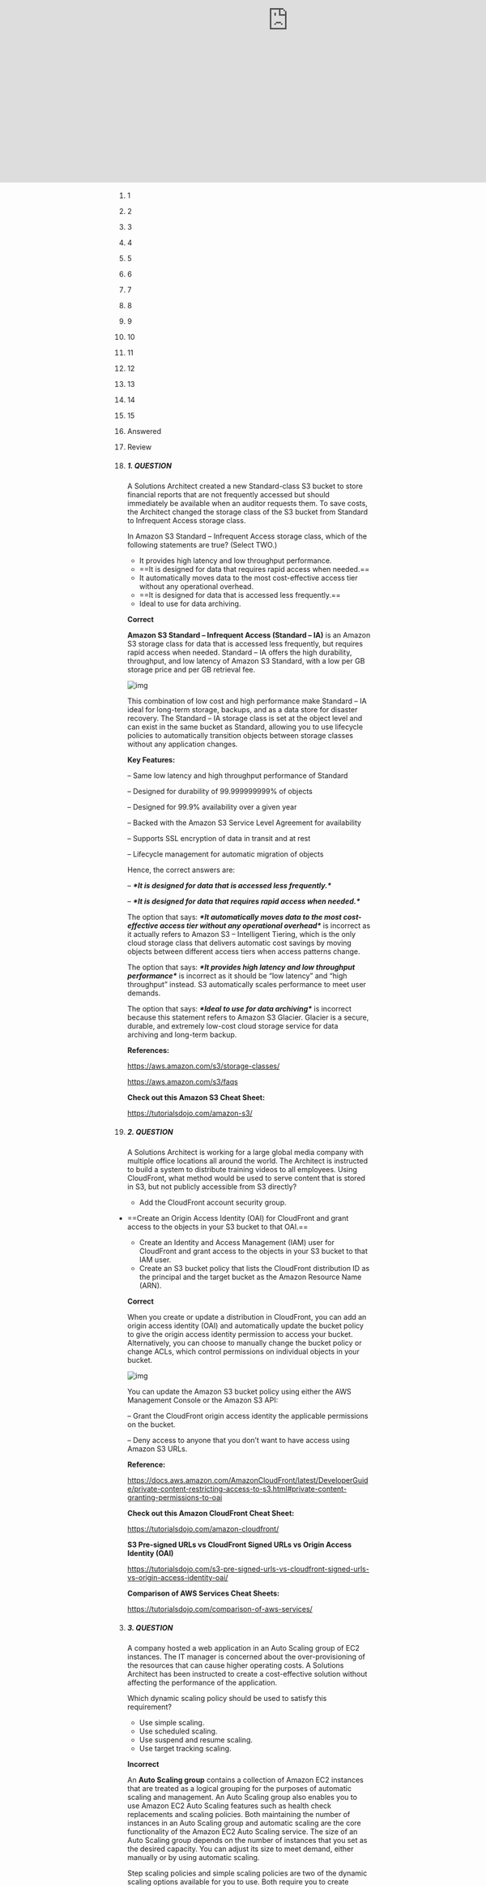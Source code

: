 QUIZ 1 OF 2

# FREE AWS Certified Solutions Architect Associate Practice Exam (Timed Mode)

5 of 15 questions answered correctly

YOUR TIME:00:07:51

You have reached 5 of 15 point(s), (33.33%)

#### Categories

1. CSAA – Design Cost-Optimized Architectures33.33%
2. CSAA – Design High-Performing Architectures40%
3. CSAA – Design Resilient Architectures25%
4. CSAA – Design Secure Applications and Architectures33.33% 

To further increase your chances of passing the exam, we highly recommend that you enroll in the **premium version** of this course – our [AWS Certified Solutions Architect Associate Practice Exams](https://portal.tutorialsdojo.com/courses/aws-certified-solutions-architect-associate-practice-exams/).

To view your record of all previous attempts:

![img](https://w7e4q5w4.stackpathcdn.com/wp-content/uploads/2020/10/tutorialsdojo-view-results.gif)

Visit our [FAQ page](https://portal.tutorialsdojo.com/faqs/) for more information on the site’s features.

 						View All Questions 						View Incorrect Answers 						View Correct Answers 					

1. 1
2. 2
3. 3
4. 4
5. 5
6. 6
7. 7
8. 8
9. 9
10. 10
11. 11
12. 12
13. 13
14. 14
15. 15

1.  Answered
2.  Review

1. ##### 1. QUESTION

   A Solutions Architect created a new Standard-class S3 bucket to store financial reports that are not frequently accessed but should immediately be available when an auditor requests them. To save costs, the Architect changed the storage class of the S3 bucket from Standard to Infrequent Access storage class.

   In Amazon S3 Standard – Infrequent Access storage class, which of the following statements are true? (Select TWO.)

   

   - It provides high latency and low throughput performance.
   - ==It is designed for data that requires rapid access when needed.==
   - It automatically moves data to the most cost-effective access tier without any operational overhead.
   - ==It is designed for data that is accessed less frequently.==
   - Ideal to use for data archiving.

   

   **Correct**

   

   **Amazon S3 Standard – Infrequent Access (Standard – IA)** is an Amazon S3 storage class for data that is accessed less frequently, but requires rapid access when needed. Standard – IA offers the high durability, throughput, and low latency of Amazon S3 Standard, with a low per GB storage price and per GB retrieval fee.

   ![img](https://k2y3h8q6.stackpathcdn.com/wp-content/uploads/2019/01/S3-1024x585.jpg)

   This combination of low cost and high performance make Standard – IA ideal for long-term storage, backups, and as a data store for disaster recovery. The Standard – IA storage class is set at the object level and can exist in the same bucket as Standard, allowing you to use lifecycle policies to automatically transition objects between storage classes without any application changes.

   **Key Features:**

   – Same low latency and high throughput performance of Standard

   – Designed for durability of 99.999999999% of objects

   – Designed for 99.9% availability over a given year

   – Backed with the Amazon S3 Service Level Agreement for availability

   – Supports SSL encryption of data in transit and at rest

   – Lifecycle management for automatic migration of objects

   Hence, the correct answers are:

   – ***\*It is designed for data that is accessed less frequently.\****

   – ***\*It is designed for data that requires rapid access when needed.\****

   The option that says: ***\*It automatically moves data to the most cost-effective access tier without any operational overhead\**** is incorrect as it actually refers to Amazon S3 – Intelligent Tiering, which is the only cloud storage class that delivers automatic cost savings by moving objects between different access tiers when access patterns change.

   The option that says: ***\*It provides high latency and low throughput performance\**** is incorrect as it should be “low latency” and “high throughput” instead. S3 automatically scales performance to meet user demands.

   The option that says: ***\*Ideal to use for data archiving\**** is incorrect because this statement refers to Amazon S3 Glacier. Glacier is a secure, durable, and extremely low-cost cloud storage service for data archiving and long-term backup.

   **References:**

   https://aws.amazon.com/s3/storage-classes/

   https://aws.amazon.com/s3/faqs

   **Check out this Amazon S3 Cheat Sheet:**

   https://tutorialsdojo.com/amazon-s3/

2. ##### 2. QUESTION

   A Solutions Architect is working for a large global media company with multiple office locations all around the world. The Architect is instructed to build a system to distribute training videos to all employees. Using CloudFront, what method would be used to serve content that is stored in S3, but not publicly accessible from S3 directly?

   - Add the CloudFront account security group.
- ==Create an Origin Access Identity (OAI) for CloudFront and grant access to the objects in your S3 bucket to that OAI.==
   - Create an Identity and Access Management (IAM) user for CloudFront and grant access to the objects in your S3 bucket to that IAM user.
   - Create an S3 bucket policy that lists the CloudFront distribution ID as the principal and the target bucket as the Amazon Resource Name (ARN).
   
   **Correct**

   When you create or update a distribution in CloudFront, you can add an origin access identity (OAI) and automatically update the bucket policy to give the origin access identity permission to access your bucket. Alternatively, you can choose to manually change the bucket policy or change ACLs, which control permissions on individual objects in your bucket.

   ![img](https://d2908q01vomqb2.cloudfront.net/5b384ce32d8cdef02bc3a139d4cac0a22bb029e8/2018/06/27/4-v-2.png)

   You can update the Amazon S3 bucket policy using either the AWS Management Console or the Amazon S3 API:

   – Grant the CloudFront origin access identity the applicable permissions on the bucket.

   – Deny access to anyone that you don’t want to have access using Amazon S3 URLs.

   **Reference:**

   https://docs.aws.amazon.com/AmazonCloudFront/latest/DeveloperGuide/private-content-restricting-access-to-s3.html#private-content-granting-permissions-to-oai

   **Check out this Amazon CloudFront Cheat Sheet:**

   https://tutorialsdojo.com/amazon-cloudfront/

   **S3 Pre-signed URLs vs CloudFront Signed URLs vs Origin Access Identity (OAI)**

   https://tutorialsdojo.com/s3-pre-signed-urls-vs-cloudfront-signed-urls-vs-origin-access-identity-oai/

   **Comparison of AWS Services Cheat Sheets:**

   https://tutorialsdojo.com/comparison-of-aws-services/

3. ##### 3. QUESTION

   A company hosted a web application in an Auto Scaling group of EC2 instances. The IT manager is concerned about the over-provisioning of the resources that can cause higher operating costs. A Solutions Architect has been instructed to create a cost-effective solution without affecting the performance of the application.

   Which dynamic scaling policy should be used to satisfy this requirement?

   

   - Use simple scaling.
   - Use scheduled scaling.
   - Use suspend and resume scaling.
   - Use target tracking scaling.

   

   **Incorrect**

   

   An **Auto Scaling group** contains a collection of Amazon EC2 instances that are treated as a logical grouping for the purposes of automatic scaling and management. An Auto Scaling group also enables you to use Amazon EC2 Auto Scaling features such as health check replacements and scaling policies. Both maintaining the number of instances in an Auto Scaling group and automatic scaling are the core functionality of the Amazon EC2 Auto Scaling service. The size of an Auto Scaling group depends on the number of instances that you set as the desired capacity. You can adjust its size to meet demand, either manually or by using automatic scaling.

   Step scaling policies and simple scaling policies are two of the dynamic scaling options available for you to use. Both require you to create CloudWatch alarms for the scaling policies. Both require you to specify the high and low thresholds for the alarms. Both require you to define whether to add or remove instances, and how many, or set the group to an exact size. The main difference between the policy types is the step adjustments that you get with step scaling policies. When step adjustments are applied, and they increase or decrease the current capacity of your Auto Scaling group, the adjustments vary based on the size of the alarm breach.

   ![img](https://docs.aws.amazon.com/autoscaling/ec2/userguide/images/as-basic-diagram.png)

   The primary issue with simple scaling is that after a scaling activity is started, the policy must wait for the scaling activity or health check replacement to complete and the cooldown period to expire before responding to additional alarms. Cooldown periods help to prevent the initiation of additional scaling activities before the effects of previous activities are visible.

   With a target tracking scaling policy, you can increase or decrease the current capacity of the group based on a target value for a specific metric. This policy will help resolve the over-provisioning of your resources. The scaling policy adds or removes capacity as required to keep the metric at, or close to, the specified target value. In addition to keeping the metric close to the target value, a target tracking scaling policy also adjusts to changes in the metric due to a changing load pattern.

   Hence, the correct answer is: ***\*Use target tracking scaling.\****

   The option that says: ***\*Use simple scaling\**** is incorrect because you need to wait for the cooldown period to complete before initiating additional scaling activities. Target tracking or step scaling policies can trigger a scaling activity immediately without waiting for the cooldown period to expire.

   The option that says: ***\*Use scheduled scaling\**** is incorrect because this policy is mainly used for predictable traffic patterns. You need to use the target tracking scaling policy to optimize the cost of your infrastructure without affecting the performance.

   The option that says: ***\*Use suspend and resume scaling\**** is incorrect because this type is used to temporarily pause scaling activities triggered by your scaling policies and scheduled actions.

    

   **References:**

   https://docs.aws.amazon.com/autoscaling/ec2/userguide/as-scaling-target-tracking.html

   https://docs.aws.amazon.com/autoscaling/ec2/userguide/AutoScalingGroup.html

    

   **Check out this AWS Auto Scaling Cheat Sheet:**

   https://tutorialsdojo.com/aws-auto-scaling/

   

4. ##### 4. QUESTION

   A company needs to design an online analytics application that uses Redshift Cluster for its data warehouse. Which of the following services allows them to monitor all API calls in Redshift instance and can also provide secured data for auditing and compliance purposes?

   

   - Amazon Redshift Spectrum
   - AWS X-Ray
   - Amazon CloudWatch
   - AWS CloudTrail

   

   **Incorrect**

   

   **AWS CloudTrail** is a service that enables governance, compliance, operational auditing, and risk auditing of your AWS account. With CloudTrail, you can log, continuously monitor, and retain account activity related to actions across your AWS infrastructure. By default, CloudTrail is enabled on your AWS account when you create it. When activity occurs in your AWS account, that activity is recorded in a CloudTrail event. You can easily view recent events in the CloudTrail console by going to Event history.

   ![img](https://media.amazonwebservices.com/blog/2014/cloudtrail_revised_flow_2.png)

   CloudTrail provides event history of your AWS account activity, including actions taken through the AWS Management Console, AWS SDKs, command line tools, API calls, and other AWS services. This event history simplifies security analysis, resource change tracking, and troubleshooting.

   Hence, the correct answer is: ***\*AWS CloudTrail.\****

   ***\*Amazon CloudWatch\**** is incorrect. Although this is also a monitoring service, it cannot track the API calls to your AWS resources.

   ***\*AWS X-Ray\**** is incorrect because this is not a suitable service to use to track each API call to your AWS resources. It just helps you debug and analyze your microservices applications with request tracing so you can find the root cause of issues and performance.

   ***\*Amazon Redshift Spectrum\**** is incorrect because this is not a monitoring service but rather a feature of Amazon Redshift that enables you to query and analyze all of your data in Amazon S3 using the open data formats you already use, with no data loading or transformations needed.

    

   **References:**

   https://aws.amazon.com/cloudtrail/

   https://docs.aws.amazon.com/awscloudtrail/latest/userguide/cloudtrail-user-guide.html

    

   **Check out this AWS CloudTrail Cheat Sheet:**

   https://tutorialsdojo.com/aws-cloudtrail/

   

   

5. ##### 5. QUESTION

   The media company that you are working for has a video transcoding application running on Amazon EC2. Each EC2 instance polls a queue to find out which video should be transcoded, and then runs a transcoding process. If this process is interrupted, the video will be transcoded by another instance based on the queuing system. This application has a large backlog of videos which need to be transcoded. Your manager would like to reduce this backlog by adding more EC2 instances, however, these instances are only needed until the backlog is reduced.

   In this scenario, which type of Amazon EC2 instance is the most cost-effective type to use?

   

   - On-demand instances
   - Reserved instances
   - Spot instances
   - Dedicated instances

   

   **Incorrect**

   

   You require an instance that will be used not as a primary server but as a spare compute resource to augment the transcoding process of your application. These instances should also be terminated once the backlog has been significantly reduced. In addition, the scenario mentions that if the current process is interrupted, the video can be transcoded by another instance based on the queuing system. This means that the application can gracefully handle an unexpected termination of an EC2 instance, like in the event of a Spot instance termination when the Spot price is greater than your set maximum price. Hence, an Amazon EC2 Spot instance is the best and cost-effective option for this scenario.

   ![img](https://docs.aws.amazon.com/AWSEC2/latest/UserGuide/images/spot_lifecycle.png)

   Amazon EC2 Spot instances are **spare** compute capacity in the AWS cloud available to you at steep discounts compared to On-Demand prices. EC2 Spot enables you to optimize your costs on the AWS cloud and scale your application’s throughput up to 10X for the same budget. By simply selecting Spot when launching EC2 instances, you can save up-to 90% on On-Demand prices. The only difference between On-Demand instances and Spot Instances is that Spot instances can be interrupted by EC2 with two minutes of notification when the EC2 needs the capacity back.

   You can specify whether Amazon EC2 should hibernate, stop, or terminate Spot Instances when they are interrupted. You can choose the interruption behavior that meets your needs.

   Take note that there is no *“bid price”* anymore for Spot EC2 instances **since March 2018**. You simply have to set your **maximum price** instead.

   ***\*Reserved instances\**** and ***\*Dedicated instances\**** are incorrect as both do not act as spare compute capacity.

   ***\*On-demand instances\**** is a valid option but a Spot instance is much cheaper than On-Demand.

    

   **References:** 

   https://docs.aws.amazon.com/AWSEC2/latest/UserGuide/spot-interruptions.html

   http://docs.aws.amazon.com/AWSEC2/latest/UserGuide/how-spot-instances-work.html

   https://aws.amazon.com/blogs/compute/new-amazon-ec2-spot-pricing

    

   **Check out this Amazon EC2 Cheat Sheet:**

   https://tutorialsdojo.com/amazon-elastic-compute-cloud-amazon-ec2/

   

   

6. ##### 6. QUESTION

   A financial application is composed of an Auto Scaling group of EC2 instances, an Application Load Balancer, and a MySQL RDS instance in a Multi-AZ Deployments configuration. To protect the confidential data of your customers, you have to ensure that your RDS database can only be accessed using the profile credentials specific to your EC2 instances via an authentication token.

   As the Solutions Architect of the company, which of the following should you do to meet the above requirement?

   

   - Use a combination of IAM and STS to restrict access to your RDS instance via a temporary token.
   - Enable the IAM DB Authentication.
   - Create an IAM Role and assign it to your EC2 instances which will grant exclusive access to your RDS instance.
   - Configure SSL in your application to encrypt the database connection to RDS.

   

   **Incorrect**

   

   You can authenticate to your DB instance using AWS Identity and Access Management (IAM) database authentication. IAM database authentication works with MySQL and PostgreSQL. With this authentication method, you don’t need to use a password when you connect to a DB instance. Instead, you use an authentication token.

   An **authentication token** is a unique string of characters that Amazon RDS generates on request. Authentication tokens are generated using AWS Signature Version 4. Each token has a lifetime of 15 minutes. You don’t need to store user credentials in the database, because authentication is managed externally using IAM. You can also still use standard database authentication.

   ![img](https://udemy-images.s3.amazonaws.com/redactor/raw/2019-01-13_07-04-06-a2157247b0fa129795001208504fcb51.png)

   IAM database authentication provides the following benefits:

   1. Network traffic to and from the database is encrypted using Secure Sockets Layer (SSL).
   2. You can use IAM to centrally manage access to your database resources, instead of managing access individually on each DB instance.
   3. For applications running on Amazon EC2, you can use profile credentials specific to your EC2 instance to access your database instead of a password, for greater security

   Hence, ***\*enabling IAM DB Authentication\**** is the correct answer based on the above reference.

   ***\*Configuring SSL in your application to encrypt the database connection to RDS\**** is incorrect because an SSL connection is not using an authentication token from IAM. Although configuring SSL to your application can improve the security of your data in flight, it is still not a suitable option to use in this scenario.

   ***\*Creating an IAM Role and assigning it to your EC2 instances which will grant exclusive access to your RDS instance\**** is incorrect because although you can create and assign an IAM Role to your EC2 instances, you still need to configure your RDS to use IAM DB Authentication.

   ***\*Using a combination of IAM and STS to restrict access to your RDS instance via a temporary token\**** is incorrect because you have to use IAM DB Authentication for this scenario, and not a combination of an IAM and STS. Although STS is used to send temporary tokens for authentication, this is not a compatible use case for RDS.

    

   **Reference:**

   https://docs.aws.amazon.com/AmazonRDS/latest/UserGuide/UsingWithRDS.IAMDBAuth.html

    

   **Check out this Amazon RDS cheat sheet:**

   https://tutorialsdojo.com/amazon-relational-database-service-amazon-rds/

   

   

7. ##### 7. QUESTION

   A company plans to implement a hybrid architecture. They need to create a dedicated connection from their Amazon Virtual Private Cloud (VPC) to their on-premises network. The connection must provide high bandwidth throughput and a more consistent network experience than Internet-based solutions.

   Which of the following can be used to create a private connection between the VPC and the company’s on-premises network?

   

   - AWS Site-to-Site VPN
   - Transit Gateway with equal-cost multipath routing (ECMP)
   - Transit VPC
   - AWS Direct Connect

   

   **Correct**

   

   **AWS Direct Connect** links your internal network to an AWS Direct Connect location over a standard Ethernet fiber-optic cable. One end of the cable is connected to your router, the other to an AWS Direct Connect router.

   ![img](https://media.tutorialsdojo.com/aws-direct-connect-tutorialsdojo-saa-c02-aws.png)

   With this connection, you can create virtual interfaces directly to public AWS services (for example, to Amazon S3) or to Amazon VPC, bypassing internet service providers in your network path. An AWS Direct Connect location provides access to AWS in the region with which it is associated. You can use a single connection in a public Region or AWS GovCloud (US) to access public AWS services in all other public Regions

   Hence, the correct answer is: ***\*AWS Direct Connect.\****

   The option that says: ***\*Transit VPC\**** is incorrect because this in itself is not enough to integrate your on-premises network to your VPC. You have to either use a VPN or a Direct Connect connection. A transit VPC is primarily used to connect multiple VPCs and remote networks in order to create a global network transit center and not for establishing a dedicated connection to your on-premises network.

   The option that says: ***\*Transit Gateway with equal-cost multipath routing (ECMP)\**** is incorrect because a transit gateway is commonly used to connect multiple VPCs and on-premises networks through a central hub. Just like transit VPC, a transit gateway is not capable of establishing a direct and dedicated connection to your on-premises network.

   The option that says: ***\*AWS Site-to-Site VPN\**** is incorrect because this type of connection traverses the public Internet. Moreover, it doesn’t provide a high bandwidth throughput and a more consistent network experience than Internet-based solutions.

    

   **References:** 

   https://aws.amazon.com/premiumsupport/knowledge-center/connect-vpc/

   https://docs.aws.amazon.com/directconnect/latest/UserGuide/Welcome.html

    

   **Check out this AWS Direct Connect Cheat Sheet:**

   https://tutorialsdojo.com/aws-direct-connect/

    

   **S3 Transfer Acceleration vs Direct Connect vs VPN vs Snowball vs Snowmobile:**

   https://tutorialsdojo.com/s3-transfer-acceleration-vs-direct-connect-vs-vpn-vs-snowball-vs-snowmobile/

    

   **Comparison of AWS Services Cheat Sheets:**

   https://tutorialsdojo.com/comparison-of-aws-services/

   

   

8. ##### 8. QUESTION

   There was an incident in your production environment where the user data stored in the S3 bucket has been accidentally deleted by one of the Junior DevOps Engineers. The issue was escalated to your manager and after a few days, you were instructed to improve the security and protection of your AWS resources.

   What combination of the following options will protect the S3 objects in your bucket from both accidental deletion and overwriting? (Select TWO.)

   

   - Enable Versioning
   - Provide access to S3 data strictly through pre-signed URL only
   - Enable Multi-Factor Authentication Delete
   - Enable Amazon S3 Intelligent-Tiering
   - Disallow S3 Delete using an IAM bucket policy

   

   **Correct**

   

   By using Versioning and enabling MFA (Multi-Factor Authentication) Delete, you can secure and recover your S3 objects from accidental deletion or overwrite.

   Versioning is a means of keeping multiple variants of an object in the same bucket. Versioning-enabled buckets enable you to recover objects from accidental deletion or overwrite. You can use versioning to preserve, retrieve, and restore every version of every object stored in your Amazon S3 bucket. With versioning, you can easily recover from both unintended user actions and application failures.

   You can also optionally add another layer of security by configuring a bucket to enable MFA (Multi-Factor Authentication) Delete, which requires additional authentication for either of the following operations:

   – Change the versioning state of your bucket

   – Permanently delete an object version

   MFA Delete requires two forms of authentication together:

   – Your security credentials

   – The concatenation of a valid serial number, a space, and the six-digit code displayed on an approved authentication device

   ***\*Providing access to S3 data strictly through pre-signed URL only\**** is incorrect since a pre-signed URL gives access to the object identified in the URL. Pre-signed URLs are useful when customers perform an object upload to your S3 bucket, but does not help in preventing accidental deletes.

   ***\*Disallowing S3 Delete using an IAM bucket policy\**** is incorrect since you still want users to be able to delete objects in the bucket, and you just want to prevent accidental deletions. Disallowing S3 Delete using an IAM bucket policy will restrict all delete operations to your bucket.

   ***\*Enabling Amazon S3 Intelligent-Tiering\**** is incorrect since S3 intelligent tiering does not help in this situation.

    

   **Reference:** 

   https://docs.aws.amazon.com/AmazonS3/latest/dev/Versioning.html

    

   **Check out this Amazon S3 Cheat Sheet:**

   https://tutorialsdojo.com/amazon-s3/

   

   

9. ##### 9. QUESTION

   A company plans to set up a cloud infrastructure in AWS. In the planning, it was discussed that you need to deploy two EC2 instances that should continuously run for three years. The CPU utilization of the EC2 instances is also expected to be stable and predictable.

   Which is the most cost-efficient Amazon EC2 Pricing type that is most appropriate for this scenario?

   

   - Reserved Instances
   - On-Demand instances
   - Spot instances
   - Dedicated Hosts

   

   **Correct**

   

   **Reserved Instances** provide you with a significant discount (up to 75%) compared to On-Demand instance pricing. In addition, when Reserved Instances are assigned to a specific Availability Zone, they provide a capacity reservation, giving you additional confidence in your ability to launch instances when you need them.

   ![img](https://media.amazonwebservices.com/blog/2016/ri_purchase_with_zone_benefit_1.png)

   For applications that have steady state or predictable usage, Reserved Instances can provide significant savings compared to using On-Demand instances.

   Reserved Instances are recommended for:

   – Applications with steady state usage

   – Applications that may require reserved capacity

   – Customers that can commit to using EC2 over a 1 or 3 year term to reduce their total computing costs

    

   **References:** 

   https://aws.amazon.com/ec2/pricing/

   https://aws.amazon.com/ec2/pricing/reserved-instances/

    

   **Check out this Amazon EC2 Cheat Sheet:**

   https://tutorialsdojo.com/amazon-elastic-compute-cloud-amazon-ec2/

   

   

10. ##### 10. QUESTION

    One member of your DevOps team consulted you about a connectivity problem in one of your Amazon EC2 instances. The application architecture is initially set up with four EC2 instances, each with an EIP address that all belong to a public non-default subnet. You launched another instance to handle the increasing workload of your application. The EC2 instances also belong to the same security group. Everything works well as expected except for one of the EC2 instances which is not able to send nor receive traffic over the Internet.

    Which of the following is the MOST likely reason for this issue?

    

    - The EC2 instance does not have a public IP address associated with it.
    - The EC2 instance is running in an Availability Zone that is not connected to an Internet gateway.
    - The route table is not properly configured to allow traffic to and from the Internet through the Internet gateway.
    - The EC2 instance does not have a private IP address associated with it.

    

    **Incorrect**

    

    IP addresses enable resources in your VPC to communicate with each other, and with resources over the Internet. Amazon EC2 and Amazon VPC support the IPv4 and IPv6 addressing protocols.

    By default, Amazon EC2 and Amazon VPC use the IPv4 addressing protocol. When you create a VPC, you must assign it an IPv4 CIDR block (a range of private IPv4 addresses). Private IPv4 addresses are not reachable over the Internet. To connect to your instance over the Internet, or to enable communication between your instances and other AWS services that have public endpoints, you can assign a globally-unique public IPv4 address to your instance.

    You can optionally associate an IPv6 CIDR block with your VPC and subnets, and assign IPv6 addresses from that block to the resources in your VPC. IPv6 addresses are public and reachable over the Internet.

     

    ![img](https://docs.aws.amazon.com/vpc/latest/userguide/images/case-1.png)

     

    All subnets have a modifiable attribute that determines whether a network interface created in that subnet is assigned a public IPv4 address and, if applicable, an IPv6 address. This includes the primary network interface (eth0) that’s created for an instance when you launch an instance in that subnet. Regardless of the subnet attribute, you can still override this setting for a specific instance during launch.

    By default, nondefault subnets have the IPv4 public addressing attribute set to **`false`**, and default subnets have this attribute set to `true`. An exception is a nondefault subnet created by the Amazon EC2 launch instance wizard — the wizard sets the attribute to `true`. You can modify this attribute using the Amazon VPC console.

    In this scenario, there are 5 EC2 instances that belong to the same security group that should be able to connect to the Internet. The main route table is properly configured but there is a problem connecting to one instance. Since the other four instances are working fine, we can assume that the security group and the route table are correctly configured. One possible reason for this issue is that the problematic instance does not have a public or an EIP address.

    Take note as well that the four EC2 instances all belong to a public **non-default** subnet. Which means that a new EC2 instance will not have a public IP address by default since the since IPv4 public addressing attribute is initially set to `false.`

    Hence, the correct answer is the option that says: ***\*The EC2 instance does not have a public IP address associated with it.\****

    The option that says: ***\*The route table is not properly configured to allow traffic to and from the Internet through the Internet gateway\**** is incorrect because the other three instances, which are associated with the same route table and security group, do not have any issues.

    The option that says: ***\*The EC2 instance is running in an Availability Zone that is not connected to an Internet gateway\**** is incorrect because there is no relationship between the Availability Zone and the Internet Gateway (IGW) that may have caused the issue.

    **References:**

    http://docs.aws.amazon.com/AmazonVPC/latest/UserGuide/VPC_Scenario1.html

     https://docs.aws.amazon.com/vpc/latest/userguide/vpc-ip-addressing.html#vpc-ip-addressing-subnet

    **Check out this Amazon VPC Cheat Sheet:**

    https://tutorialsdojo.com/amazon-vpc/

11. ##### 11. QUESTION

    A startup is building IoT devices and monitoring applications. They are using IoT sensors to monitor the traffic in real-time by using an Amazon Kinesis Stream that is configured with default settings. It then sends the data to an Amazon S3 bucket every 3 days. When you checked the data in S3 on the 3rd day, only the data for the last day is present and no data is present from 2 days ago.

    Which of the following is the MOST likely cause of this issue?

    

    - Amazon S3 bucket has encountered a data loss.
    - The access of the Kinesis stream to the S3 bucket is insufficient.
    - Someone has manually deleted the record in Amazon S3.
    - By default, data records in Kinesis are only accessible for 24 hours from the time they are added to a stream.

    

    **Incorrect**

    

    By default, records of a stream in Amazon Kinesis are accessible for up to 24 hours from the time they are added to the stream. You can raise this limit to up to 7 days by enabling extended data retention.

    ![img](https://docs.aws.amazon.com/streams/latest/dev/images/architecture.png)

    Hence, the correct answer is: ***\*By default, data records in Kinesis are only accessible for 24 hours from the time they are added to a stream.\****

    The option that says: ***\*Amazon S3 bucket has encountered a data loss\**** is incorrect because Amazon S3 rarely experiences data loss. Amazon has an SLA for S3 that it commits to its customers. Amazon S3 Standard, S3 Standard–IA, S3 One Zone-IA, and S3 Glacier are all designed to provide 99.999999999% durability of objects over a given year. This durability level corresponds to an average annual expected loss of 0.000000001% of objects. Hence, Amazon S3 bucket data loss is highly unlikely.

    The option that says: ***\*Someone has manually deleted the record in Amazon S3\**** is incorrect because if someone has deleted the data, this should have been visible in CloudTrail. Also, deleting that much data manually shouldn’t have occurred in the first place if you have put in the appropriate security measures.

    The option that says: ***\*The access of the Kinesis stream to the S3 bucket is insufficient\**** is incorrect because having insufficient access is highly unlikely since you are able to access the bucket and view the contents of the previous day’s data collected by Kinesis.

    **Reference:** 

    https://aws.amazon.com/kinesis/data-streams/faqs/

    https://docs.aws.amazon.com/AmazonS3/latest/dev/DataDurability.html

    **Check out this Amazon Kinesis Cheat Sheet:**

    https://tutorialsdojo.com/amazon-kinesis/

12. ##### 12. QUESTION

    A Solutions Architect working for a startup is designing a High Performance Computing (HPC) application which is publicly accessible for their customers. The startup founders want to mitigate distributed denial-of-service (DDoS) attacks on their application.

    Which of the following options are not suitable to be implemented in this scenario? (Select TWO.)

    - Add multiple Elastic Fabric Adapters (EFA) to each EC2 instance to increase the network bandwidth.
- Use an Application Load Balancer with Auto Scaling groups for your EC2 instances. Prevent direct Internet traffic to your Amazon RDS database by deploying it to a new private subnet.
    - Use Dedicated EC2 instances to ensure that each instance has the maximum performance possible.
    - Use AWS Shield and AWS WAF.
    - Use an Amazon CloudFront service for distributing both static and dynamic content.
    
    **Incorrect**

    Take note that the question asks about the viable mitigation techniques that are **NOT** suitable to prevent Distributed Denial of Service (DDoS) attack.

    A Denial of Service (DoS) attack is an attack that can make your website or application unavailable to end users. To achieve this, attackers use a variety of techniques that consume network or other resources, disrupting access for legitimate end users.

    To protect your system from DDoS attack, you can do the following:

    – Use an Amazon CloudFront service for distributing both static and dynamic content.

    – Use an Application Load Balancer with Auto Scaling groups for your EC2 instances. Prevent direct Internet traffic to your Amazon RDS database by deploying it to a new private subnet.

    – Set up alerts in Amazon CloudWatch to look for high **`Network In`** and CPU utilization metrics.

    Services that are available within AWS Regions, like Elastic Load Balancing and Amazon Elastic Compute Cloud (EC2), allow you to build Distributed Denial of Service resiliency and scale to handle unexpected volumes of traffic within a given region. Services that are available in AWS edge locations, like Amazon CloudFront, AWS WAF, Amazon Route53, and Amazon API Gateway, allow you to take advantage of a global network of edge locations that can provide your application with greater fault tolerance and increased scale for managing larger volumes of traffic.

    In addition, you can also use **AWS Shield** and **AWS WAF** to fortify your cloud network. AWS Shield is a managed DDoS protection service that is available in two tiers: Standard and Advanced. AWS Shield Standard applies always-on detection and inline mitigation techniques, such as deterministic packet filtering and priority-based traffic shaping, to minimize application downtime and latency.

    **AWS WAF** is a web application firewall that helps protect web applications from common web exploits that could affect application availability, compromise security, or consume excessive resources. You can use AWS WAF to define customizable web security rules that control which traffic accesses your web applications. If you use AWS Shield Advanced, you can use AWS WAF at no extra cost for those protected resources and can engage the DRT to create WAF rules.

    ![img](https://d1.awsstatic.com/aws-answers/answers-images/lb-app-ddos-mitigation.5fd8c473963ad36250ce5b01e631aaa6f657aff4.png)

    ***\*Using Dedicated EC2 instances to ensure that each instance has the maximum performance possible\**** is not a viable mitigation technique because Dedicated EC2 instances are just an instance billing option. Although it may ensure that each instance gives the maximum performance, that by itself is not enough to mitigate a DDoS attack.

    ***\*Adding multiple Elastic Fabric Adapters (EFA) to each EC2 instance to increase the network bandwidth\**** is also not a viable option as this is mainly done for performance improvement, and not for DDoS attack mitigation. Moreover, you can attach only one EFA per EC2 instance. An Elastic Fabric Adapter (EFA) is a network device that you can attach to your Amazon EC2 instance to accelerate High-Performance Computing (HPC) and machine learning applications.

    The following options are valid mitigation techniques that can be used to prevent DDoS:

    ***\*– Use an Amazon CloudFront service for distributing both static and dynamic content.\****

    ***\*– Use an Application Load Balancer with Auto Scaling groups for your EC2 instances. Prevent direct Internet traffic to your Amazon RDS database by deploying it to a new private subnet.\****

    ***\*– Use AWS Shield and AWS WAF.\****

     

    **References**:

    https://aws.amazon.com/answers/networking/aws-ddos-attack-mitigation/

    https://d0.awsstatic.com/whitepapers/DDoS_White_Paper_June2015.pdf

     

    **Best practices on DDoS Attack Mitigation:**

    

    <iframe src="https://www.youtube.com/embed/HnoZS5jj7pk" frameborder="0" allowfullscreen="allowfullscreen" name="fitvid0" style="box-sizing: border-box; margin: 0px; position: absolute; top: 0px; left: 0px; width: 1138px; height: 640.125px;"></iframe>

    

    

    

13. ##### 13. QUESTION

    A company is working with a government agency to improve traffic planning and maintenance of roadways to prevent accidents. The proposed solution is to manage the traffic infrastructure in real-time, alert traffic engineers and emergency response teams when problems are detected, and automatically change traffic signals to get emergency personnel to accident scenes faster by using sensors and smart devices.

    Which AWS service will allow the developers of the agency to connect the smart devices to the cloud-based applications?

    

    - AWS CloudFormation
    - AWS Elastic Beanstalk
    - AWS IoT Core
    - Amazon Elastic Container Service

    

    **Incorrect**

    

    **AWS IoT Core** is a managed cloud service that lets connected devices easily and securely interact with cloud applications and other devices. AWS IoT Core provides secure communication and data processing across different kinds of connected devices and locations so you can easily build IoT applications.

    ![img](https://d1.awsstatic.com/IoT/diagrams/AWS%20IoT%20Core%20-%20Process%20and%20Act.2b1f03813fbd3b4416e45c096336497f22954520.png)

    AWS IoT Core allows you to connect multiple devices to the cloud and to other devices without requiring you to deploy or manage any servers. You can also filter, transform, and act upon device data on the fly based on the rules you define. With AWS IoT Core, your applications can keep track of and communicate with all of your devices, all the time, even when they aren’t connected.

    Hence, the correct answer is: ***\*AWS IoT Core.\****

    ***\*AWS CloudFormation\**** is incorrect because this is mainly used for creating and managing the architecture and not for handling connected devices. You have to use AWS IoT Core instead.

    ***\*AWS Elastic Beanstalk\**** is incorrect because this is just an easy-to-use service for deploying and scaling web applications and services developed with Java, .NET, PHP, Node.js, Python, and other programming languages. Elastic Beanstalk can’t be used to connect smart devices to cloud-based applications.

    ***\*Amazon Elastic Container Service\**** is incorrect because this is mainly used for creating and managing docker instances and not for handling devices.

     

    **References:**

    https://aws.amazon.com/iot-core/

    https://aws.amazon.com/iot/

    

    

14. ##### 14. QUESTION

    A popular mobile game uses CloudFront, Lambda, and DynamoDB for its backend services. The player data is persisted on a DynamoDB table and the static assets are distributed by CloudFront. However, there are a lot of complaints that saving and retrieving player information is taking a lot of time.

    To improve the game’s performance, which AWS service can you use to reduce DynamoDB response times from milliseconds to microseconds?

    - ==Amazon DynamoDB Accelerator (DAX)==
- Amazon ElastiCache
    - AWS Device Farm
    - DynamoDB Auto Scaling
    
    **Incorrect**

    ==Amazon DynamoDB Accelerator (DAX) is a fully managed, highly available, in-memory cache that can reduce Amazon DynamoDB response times from milliseconds to microseconds, even at millions of requests per second.==

    ![img](https://d2908q01vomqb2.cloudfront.net/887309d048beef83ad3eabf2a79a64a389ab1c9f/2017/06/28/ReadThroughCache-1.png)

    ***\*Amazon ElastiCache\**** is incorrect because although you may use ElastiCache as your database cache, it will not reduce the DynamoDB response time from milliseconds to microseconds as compared with DynamoDB DAX.

    ***\*AWS Device Farm\**** is incorrect because this is an app testing service that lets you test and interact with your Android, iOS, and web apps on many devices at once, or reproduce issues on a device in real time.

    ***\*DynamoDB Auto Scaling\**** is incorrect because this is primarily used to automate capacity management for your tables and global secondary indexes.

    **References:**

    https://aws.amazon.com/dynamodb/dax

    https://aws.amazon.com/device-farm

    **Check out this Amazon DynamoDB Cheat Sheet:**

    https://tutorialsdojo.com/amazon-dynamodb/

15. ##### 15. QUESTION

    A company is using Amazon VPC that has a CIDR block of `10.31.0.0/27` that is connected to the on-premises data center. There was a requirement to create a Lambda function that will process massive amounts of cryptocurrency transactions every minute and then store the results to EFS. After setting up the serverless architecture and connecting the Lambda function to the VPC, the Solutions Architect noticed an increase in invocation errors with EC2 error types such as `EC2ThrottledException` at certain times of the day.

    Which of the following are the possible causes of this issue? (Select TWO.)

    

    - The attached IAM execution role of your function does not have the necessary permissions to access the resources of your VPC.
    - The associated security group of your function does not allow outbound connections.
    - Your VPC does not have sufficient subnet ENIs or subnet IPs.
    - Your VPC does not have a NAT gateway.
    - You only specified one subnet in your Lambda function configuration. That single subnet runs out of available IP addresses and there is no other subnet or Availability Zone which can handle the peak load.

    

    **Incorrect**

    

    You can configure a function to connect to a virtual private cloud (VPC) in your account. Use Amazon Virtual Private Cloud (Amazon VPC) to create a private network for resources such as databases, cache instances, or internal services. Connect your function to the VPC to access private resources during execution.

    AWS Lambda runs your function code securely within a VPC by default. However, to enable your Lambda function to access resources inside your private VPC, you must provide additional VPC-specific configuration information that includes VPC subnet IDs and security group IDs. AWS Lambda uses this information to set up elastic network interfaces (ENIs) that enable your function to connect securely to other resources within your private VPC.

    Lambda functions cannot connect directly to a VPC with dedicated instance tenancy. To connect to resources in a dedicated VPC, peer it to a second VPC with default tenancy.

    

    <iframe src="https://www.youtube.com/embed/JcRKdEP94jM" frameborder="0" allowfullscreen="allowfullscreen" name="fitvid1" style="box-sizing: border-box; margin: 0px; position: absolute; top: 0px; left: 0px; width: 1138px; height: 640.125px;"></iframe>

    Your Lambda function automatically scales based on the number of events it processes. If your Lambda function accesses a VPC, you must make sure that your VPC has sufficient ENI capacity to support the scale requirements of your Lambda function. It is also recommended that you specify at least one subnet in each Availability Zone in your Lambda function configuration.

    

    By specifying subnets in each of the Availability Zones, your Lambda function can run in another Availability Zone if one goes down or runs out of IP addresses. If your VPC does not have sufficient ENIs or subnet IPs, your Lambda function will not scale as requests increase, and you will see an increase in invocation errors with EC2 error types like `EC2ThrottledException`. For asynchronous invocation, if you see an increase in errors without corresponding CloudWatch Logs, invoke the Lambda function synchronously in the console to get the error responses.

    Hence, the correct answers for this scenario are:

    ***\*– You only specified one subnet in your Lambda function configuration. That single subnet runs out of available IP addresses and there is no other subnet or Availability Zone which can handle the peak load.\****

    ***\*– Your VPC does not have sufficient subnet ENIs or subnet IPs.\****

    ![img](https://udemy-images.s3.amazonaws.com/redactor/raw/2019-04-03_03-53-45-3550f2ecbfad29ea60f49fd5ea8d2809.gif)

    The option that says: ***\*Your VPC does not have a NAT gateway\**** is incorrect because an issue in the NAT Gateway is unlikely to cause a request throttling issue or produce an `EC2ThrottledException` error in Lambda. As per the scenario, the issue is happening only at certain times of the day, which means that the issue is only intermittent and the function works at other times. We can also conclude that an availability issue is not an issue since the application is already using a highly available NAT Gateway and not just a NAT instance.

    The option that says: ***\*The associated security group of your function does not allow outbound connections\**** is incorrect because if the associated security group does not allow outbound connections then the Lambda function will not work at all in the first place. Remember that as per the scenario, the issue only happens intermittently. In addition, Internet traffic restrictions do not usually produce `EC2ThrottledException` errors.

    The option that says: ***\*The attached IAM execution role of your function does not have the necessary permissions to access the resources of your VPC\**** is incorrect because just as what is explained above, the issue is intermittent and thus, the IAM execution role of the function does have the necessary permissions to access the resources of the VPC since it works at those specific times. In case the issue is indeed caused by a permission problem then an `EC2AccessDeniedException` the error would most likely be returned and not an `EC2ThrottledException` error.

     

    **References:**

    https://docs.aws.amazon.com/lambda/latest/dg/vpc.html

    https://aws.amazon.com/premiumsupport/knowledge-center/internet-access-lambda-function/

    https://aws.amazon.com/premiumsupport/knowledge-center/lambda-troubleshoot-invoke-error-502-500/

     

    **Check out this AWS Lambda Cheat Sheet:**

    https://tutorialsdojo.com/aws-lambda/

https://portal.tutorialsdojo.com/courses/free-aws-certified-solutions-architect-associate-practice-exams-sampler/lessons/free-practice-exam-timed-mode-4/quizzes/free-aws-certified-solutions-architect-associate-practice-exam-timed-mode/

